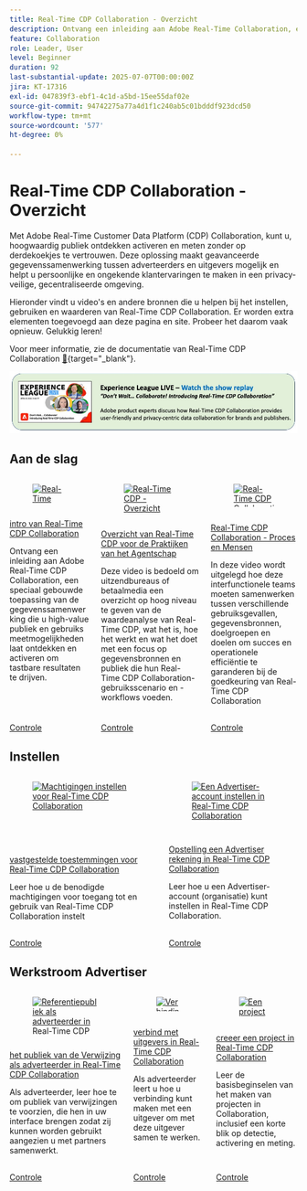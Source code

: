 ```yaml
---
title: Real-Time CDP Collaboration - Overzicht
description: Ontvang een inleiding aan Adobe Real-Time Collaboration, een speciaal gebouwde toepassing van de gegevenssamenwerking die u high-value publiek laat ontdekken en activeren en meetmogelijkheden gebruikt om tastbare resultaten te drijven.
feature: Collaboration
role: Leader, User
level: Beginner
duration: 92
last-substantial-update: 2025-07-07T00:00:00Z
jira: KT-17316
exl-id: 047839f3-ebf1-4c1d-a5bd-15ee55daf02e
source-git-commit: 94742275a77a4d1f1c240ab5c01bdddf923dcd50
workflow-type: tm+mt
source-wordcount: '577'
ht-degree: 0%

---
```


# Real-Time CDP Collaboration - Overzicht

Met Adobe Real-Time Customer Data Platform (CDP) Collaboration, kunt u, hoogwaardig publiek ontdekken activeren en meten zonder op derdekoekjes te vertrouwen. Deze oplossing maakt geavanceerde gegevenssamenwerking tussen adverteerders en uitgevers mogelijk en helpt u persoonlijke en ongekende klantervaringen te maken in een privacy-veilige, gecentraliseerde omgeving.

Hieronder vindt u video&#39;s en andere bronnen die u helpen bij het instellen, gebruiken en waarderen van Real-Time CDP Collaboration. Er worden extra elementen toegevoegd aan deze pagina en site. Probeer het daarom vaak opnieuw. Gelukkig leren!

Voor meer informatie, zie de documentatie van Real-Time CDP Collaboration [&#128279;](https://experienceleague.adobe.com/nl/docs/real-time-cdp-collaboration/using/home){target="_blank"}.

[![ExL LIVE apr 10, 2025](../assets/exl-live-20250410-img.jpg)](https://experienceleague.adobe.com/nl/docs/events/experience-league-live-recordings/episodes/exl-live-episode-04-10-25)

## Aan de slag

<!-- CARDS
{cta=Watch}
* real-time-cdp-collaboration-intro.md
* rtcdp-overview-for-agency-practitioners.md
* rtcdp-collaboration-process-and-people.md

-->
<!-- START CARDS HTML - DO NOT MODIFY BY HAND -->
<div class="columns">
    <div class="column is-half-tablet is-half-desktop is-one-third-widescreen" aria-label="Real-Time CDP Collaboration intro">
        <div class="card" style="height: 100%; display: flex; flex-direction: column; height: 100%;">
            <div class="card-image">
                <figure class="image x-is-16by9">
                    <a href="real-time-cdp-collaboration-intro.md" title="Real-Time CDP Collaboration intro" target="_blank" rel="referrer">
                        <img class="is-bordered-r-small" src="https://video.tv.adobe.com/v/3446801/?format=jpeg&nocache=1751925455077" alt="Real-Time CDP Collaboration intro"
                             style="width: 100%; aspect-ratio: 16 / 9; object-fit: cover; overflow: hidden; display: block; margin: auto;">
                    </a>
                </figure>
            </div>
            <div class="card-content is-padded-small" style="display: flex; flex-direction: column; flex-grow: 1; justify-content: space-between;">
                <div class="top-card-content">
                    <p class="headline is-size-6 has-text-weight-bold">
                        <a href="real-time-cdp-collaboration-intro.md" target="_blank" rel="referrer" title="Real-Time CDP Collaboration intro"> intro van Real-Time CDP Collaboration </a>
                    </p>
                    <p class="is-size-6">Ontvang een inleiding aan Adobe Real-Time CDP Collaboration, een speciaal gebouwde toepassing van de gegevenssamenwerking die u high-value publiek en gebruiks meetmogelijkheden laat ontdekken en activeren om tastbare resultaten te drijven.</p>
                </div>
                <a href="real-time-cdp-collaboration-intro.md" target="_blank" rel="referrer" class="spectrum-Button spectrum-Button--outline spectrum-Button--primary spectrum-Button--sizeM" style="align-self: flex-start; margin-top: 1rem;">
                    <span class="spectrum-Button-label has-no-wrap has-text-weight-bold"> Controle </span>
                </a>
            </div>
        </div>
    </div>
    <div class="column is-half-tablet is-half-desktop is-one-third-widescreen" aria-label="Real-Time CDP Overview for Agency Practitioners">
        <div class="card" style="height: 100%; display: flex; flex-direction: column; height: 100%;">
            <div class="card-image">
                <figure class="image x-is-16by9">
                    <a href="rtcdp-overview-for-agency-practitioners.md" title="Real-Time CDP - Overzicht voor de Praktijken van het Bureau" target="_blank" rel="referrer">
                        <img class="is-bordered-r-small" src="https://video.tv.adobe.com/v/3464657/?format=jpeg&nocache=1751925455060" alt="Real-Time CDP - Overzicht voor de Praktijken van het Bureau"
                             style="width: 100%; aspect-ratio: 16 / 9; object-fit: cover; overflow: hidden; display: block; margin: auto;">
                    </a>
                </figure>
            </div>
            <div class="card-content is-padded-small" style="display: flex; flex-direction: column; flex-grow: 1; justify-content: space-between;">
                <div class="top-card-content">
                    <p class="headline is-size-6 has-text-weight-bold">
                        <a href="rtcdp-overview-for-agency-practitioners.md" target="_blank" rel="referrer" title="Real-Time CDP - Overzicht voor de Praktijken van het Bureau"> Overzicht van Real-Time CDP voor de Praktijken van het Agentschap </a>
                    </p>
                    <p class="is-size-6">Deze video is bedoeld om uitzendbureaus of betaalmedia een overzicht op hoog niveau te geven van de waardeanalyse van Real-Time CDP, wat het is, hoe het werkt en wat het doet met een focus op gegevensbronnen en publiek die hun Real-Time CDP Collaboration-gebruiksscenario en -workflows voeden.</p>
                </div>
                <a href="rtcdp-overview-for-agency-practitioners.md" target="_blank" rel="referrer" class="spectrum-Button spectrum-Button--outline spectrum-Button--primary spectrum-Button--sizeM" style="align-self: flex-start; margin-top: 1rem;">
                    <span class="spectrum-Button-label has-no-wrap has-text-weight-bold"> Controle </span>
                </a>
            </div>
        </div>
    </div>
    <div class="column is-half-tablet is-half-desktop is-one-third-widescreen" aria-label="Real-Time CDP Collaboration - Process and People">
        <div class="card" style="height: 100%; display: flex; flex-direction: column; height: 100%;">
            <div class="card-image">
                <figure class="image x-is-16by9">
                    <a href="rtcdp-collaboration-process-and-people.md" title="Real-Time CDP Collaboration - Proces en mensen" target="_blank" rel="referrer">
                        <img class="is-bordered-r-small" src="https://video.tv.adobe.com/v/3464658/?format=jpeg&nocache=1751925455067" alt="Real-Time CDP Collaboration - Proces en mensen"
                             style="width: 100%; aspect-ratio: 16 / 9; object-fit: cover; overflow: hidden; display: block; margin: auto;">
                    </a>
                </figure>
            </div>
            <div class="card-content is-padded-small" style="display: flex; flex-direction: column; flex-grow: 1; justify-content: space-between;">
                <div class="top-card-content">
                    <p class="headline is-size-6 has-text-weight-bold">
                        <a href="rtcdp-collaboration-process-and-people.md" target="_blank" rel="referrer" title="Real-Time CDP Collaboration - Proces en mensen"> Real-Time CDP Collaboration - Proces en Mensen </a>
                    </p>
                    <p class="is-size-6">In deze video wordt uitgelegd hoe deze interfunctionele teams moeten samenwerken tussen verschillende gebruiksgevallen, gegevensbronnen, doelgroepen en doelen om succes en operationele efficiëntie te garanderen bij de goedkeuring van Real-Time CDP Collaboration</p>
                </div>
                <a href="rtcdp-collaboration-process-and-people.md" target="_blank" rel="referrer" class="spectrum-Button spectrum-Button--outline spectrum-Button--primary spectrum-Button--sizeM" style="align-self: flex-start; margin-top: 1rem;">
                    <span class="spectrum-Button-label has-no-wrap has-text-weight-bold"> Controle </span>
                </a>
            </div>
        </div>
    </div>
</div>
<!-- END CARDS HTML - DO NOT MODIFY BY HAND -->



## Instellen

<!-- CARDS
{cta=Watch}
* set-permissions-for-collaboration.md
* set-up-an-advertiser-account.md

-->
<!-- START CARDS HTML - DO NOT MODIFY BY HAND -->
<div class="columns">
    <div class="column is-half-tablet is-half-desktop is-one-third-widescreen" aria-label="Set permissions for Real-Time CDP Collaboration">
        <div class="card" style="height: 100%; display: flex; flex-direction: column; height: 100%;">
            <div class="card-image">
                <figure class="image x-is-16by9">
                    <a href="set-permissions-for-collaboration.md" title="Machtigingen instellen voor Real-Time CDP Collaboration" target="_blank" rel="referrer">
                        <img class="is-bordered-r-small" src="https://video.tv.adobe.com/v/3452216/?format=jpeg&nocache=1751925455752" alt="Machtigingen instellen voor Real-Time CDP Collaboration"
                             style="width: 100%; aspect-ratio: 16 / 9; object-fit: cover; overflow: hidden; display: block; margin: auto;">
                    </a>
                </figure>
            </div>
            <div class="card-content is-padded-small" style="display: flex; flex-direction: column; flex-grow: 1; justify-content: space-between;">
                <div class="top-card-content">
                    <p class="headline is-size-6 has-text-weight-bold">
                        <a href="set-permissions-for-collaboration.md" target="_blank" rel="referrer" title="Machtigingen instellen voor Real-Time CDP Collaboration"> vastgestelde toestemmingen voor Real-Time CDP Collaboration </a>
                    </p>
                    <p class="is-size-6">Leer hoe u de benodigde machtigingen voor toegang tot en gebruik van Real-Time CDP Collaboration instelt</p>
                </div>
                <a href="set-permissions-for-collaboration.md" target="_blank" rel="referrer" class="spectrum-Button spectrum-Button--outline spectrum-Button--primary spectrum-Button--sizeM" style="align-self: flex-start; margin-top: 1rem;">
                    <span class="spectrum-Button-label has-no-wrap has-text-weight-bold"> Controle </span>
                </a>
            </div>
        </div>
    </div>
    <div class="column is-half-tablet is-half-desktop is-one-third-widescreen" aria-label="Set up an Advertiser account in Real-Time CDP Collaboration">
        <div class="card" style="height: 100%; display: flex; flex-direction: column; height: 100%;">
            <div class="card-image">
                <figure class="image x-is-16by9">
                    <a href="set-up-an-advertiser-account.md" title="Een Advertiser-account instellen in Real-Time CDP Collaboration" target="_blank" rel="referrer">
                        <img class="is-bordered-r-small" src="https://video.tv.adobe.com/v/3452264/?format=jpeg&nocache=1751925455767" alt="Een Advertiser-account instellen in Real-Time CDP Collaboration"
                             style="width: 100%; aspect-ratio: 16 / 9; object-fit: cover; overflow: hidden; display: block; margin: auto;">
                    </a>
                </figure>
            </div>
            <div class="card-content is-padded-small" style="display: flex; flex-direction: column; flex-grow: 1; justify-content: space-between;">
                <div class="top-card-content">
                    <p class="headline is-size-6 has-text-weight-bold">
                        <a href="set-up-an-advertiser-account.md" target="_blank" rel="referrer" title="Een Advertiser-account instellen in Real-Time CDP Collaboration"> Opstelling een Advertiser rekening in Real-Time CDP Collaboration </a>
                    </p>
                    <p class="is-size-6">Leer hoe u een Advertiser-account (organisatie) kunt instellen in Real-Time CDP Collaboration.</p>
                </div>
                <a href="set-up-an-advertiser-account.md" target="_blank" rel="referrer" class="spectrum-Button spectrum-Button--outline spectrum-Button--primary spectrum-Button--sizeM" style="align-self: flex-start; margin-top: 1rem;">
                    <span class="spectrum-Button-label has-no-wrap has-text-weight-bold"> Controle </span>
                </a>
            </div>
        </div>
    </div>
</div>
<!-- END CARDS HTML - DO NOT MODIFY BY HAND -->

## Werkstroom Advertiser

<!-- CARDS
{cta=Watch}
* reference-audiences-as-an-advertiser.md
* connect-with-publishers.md
* create-a-project.md

-->
<!-- START CARDS HTML - DO NOT MODIFY BY HAND -->
<div class="columns">
    <div class="column is-half-tablet is-half-desktop is-one-third-widescreen" aria-label="Reference audiences as an advertiser in Real-Time CDP Collaboration">
        <div class="card" style="height: 100%; display: flex; flex-direction: column; height: 100%;">
            <div class="card-image">
                <figure class="image x-is-16by9">
                    <a href="reference-audiences-as-an-advertiser.md" title="Referentiepubliek als adverteerder in Real-Time CDP Collaboration" target="_blank" rel="referrer">
                        <img class="is-bordered-r-small" src="https://video.tv.adobe.com/v/3452217/?format=jpeg&nocache=1751925456102" alt="Referentiepubliek als adverteerder in Real-Time CDP Collaboration"
                             style="width: 100%; aspect-ratio: 16 / 9; object-fit: cover; overflow: hidden; display: block; margin: auto;">
                    </a>
                </figure>
            </div>
            <div class="card-content is-padded-small" style="display: flex; flex-direction: column; flex-grow: 1; justify-content: space-between;">
                <div class="top-card-content">
                    <p class="headline is-size-6 has-text-weight-bold">
                        <a href="reference-audiences-as-an-advertiser.md" target="_blank" rel="referrer" title="Referentiepubliek als adverteerder in Real-Time CDP Collaboration"> het publiek van de Verwijzing als adverteerder in Real-Time CDP Collaboration </a>
                    </p>
                    <p class="is-size-6">Als adverteerder, leer hoe te om publiek van verwijzingen te voorzien, die hen in uw interface brengen zodat zij kunnen worden gebruikt aangezien u met partners samenwerkt.</p>
                </div>
                <a href="reference-audiences-as-an-advertiser.md" target="_blank" rel="referrer" class="spectrum-Button spectrum-Button--outline spectrum-Button--primary spectrum-Button--sizeM" style="align-self: flex-start; margin-top: 1rem;">
                    <span class="spectrum-Button-label has-no-wrap has-text-weight-bold"> Controle </span>
                </a>
            </div>
        </div>
    </div>
    <div class="column is-half-tablet is-half-desktop is-one-third-widescreen" aria-label="Connect with publishers in Real-Time CDP Collaboration">
        <div class="card" style="height: 100%; display: flex; flex-direction: column; height: 100%;">
            <div class="card-image">
                <figure class="image x-is-16by9">
                    <a href="connect-with-publishers.md" title="Verbinding maken met uitgevers in Real-Time CDP Collaboration" target="_blank" rel="referrer">
                        <img class="is-bordered-r-small" src="https://video.tv.adobe.com/v/3452218/?format=jpeg&nocache=1751925456111" alt="Verbinding maken met uitgevers in Real-Time CDP Collaboration"
                             style="width: 100%; aspect-ratio: 16 / 9; object-fit: cover; overflow: hidden; display: block; margin: auto;">
                    </a>
                </figure>
            </div>
            <div class="card-content is-padded-small" style="display: flex; flex-direction: column; flex-grow: 1; justify-content: space-between;">
                <div class="top-card-content">
                    <p class="headline is-size-6 has-text-weight-bold">
                        <a href="connect-with-publishers.md" target="_blank" rel="referrer" title="Verbinding maken met uitgevers in Real-Time CDP Collaboration"> verbind met uitgevers in Real-Time CDP Collaboration </a>
                    </p>
                    <p class="is-size-6">Als adverteerder leert u hoe u verbinding kunt maken met een uitgever om met deze uitgever samen te werken.</p>
                </div>
                <a href="connect-with-publishers.md" target="_blank" rel="referrer" class="spectrum-Button spectrum-Button--outline spectrum-Button--primary spectrum-Button--sizeM" style="align-self: flex-start; margin-top: 1rem;">
                    <span class="spectrum-Button-label has-no-wrap has-text-weight-bold"> Controle </span>
                </a>
            </div>
        </div>
    </div>
    <div class="column is-half-tablet is-half-desktop is-one-third-widescreen" aria-label="Create a project in Real-Time CDP Collaboration">
        <div class="card" style="height: 100%; display: flex; flex-direction: column; height: 100%;">
            <div class="card-image">
                <figure class="image x-is-16by9">
                    <a href="create-a-project.md" title="Een project maken in Real-Time CDP Collaboration" target="_blank" rel="referrer">
                        <img class="is-bordered-r-small" src="https://video.tv.adobe.com/v/3464033/?format=jpeg&nocache=1751925456092" alt="Een project maken in Real-Time CDP Collaboration"
                             style="width: 100%; aspect-ratio: 16 / 9; object-fit: cover; overflow: hidden; display: block; margin: auto;">
                    </a>
                </figure>
            </div>
            <div class="card-content is-padded-small" style="display: flex; flex-direction: column; flex-grow: 1; justify-content: space-between;">
                <div class="top-card-content">
                    <p class="headline is-size-6 has-text-weight-bold">
                        <a href="create-a-project.md" target="_blank" rel="referrer" title="Een project maken in Real-Time CDP Collaboration"> creeer een project in Real-Time CDP Collaboration </a>
                    </p>
                    <p class="is-size-6">Leer de basisbeginselen van het maken van projecten in Collaboration, inclusief een korte blik op detectie, activering en meting.</p>
                </div>
                <a href="create-a-project.md" target="_blank" rel="referrer" class="spectrum-Button spectrum-Button--outline spectrum-Button--primary spectrum-Button--sizeM" style="align-self: flex-start; margin-top: 1rem;">
                    <span class="spectrum-Button-label has-no-wrap has-text-weight-bold"> Controle </span>
                </a>
            </div>
        </div>
    </div>
</div>
<!-- END CARDS HTML - DO NOT MODIFY BY HAND -->

